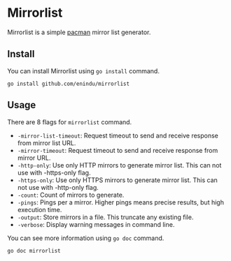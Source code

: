 # Mirrorlist

Mirrorlist is a simple [pacman](https://wiki.archlinux.org/index.php/Pacman) mirror list generator.

## Install

You can install Mirrorlist using `go install` command.

```shell
go install github.com/enindu/mirrorlist
```

## Usage

There are 8 flags for `mirrorlist` command.

- `-mirror-list-timeout`: Request timeout to send and receive response from mirror list URL.
- `-mirror-timeout`: Request timeout to send and receive response from mirror URL.
- `-http-only`: Use only HTTP mirrors to generate mirror list. This can not use with -https-only flag.
- `-https-only`: Use only HTTPS mirrors to generate mirror list. This can not use with -http-only flag.
- `-count`: Count of mirrors to generate.
- `-pings`: Pings per a mirror. Higher pings means precise results, but high execution time.
- `-output`: Store mirrors in a file. This truncate any existing file.
- `-verbose`: Display warning messages in command line.

You can see more information using `go doc` command.

```shell
go doc mirrorlist
```
